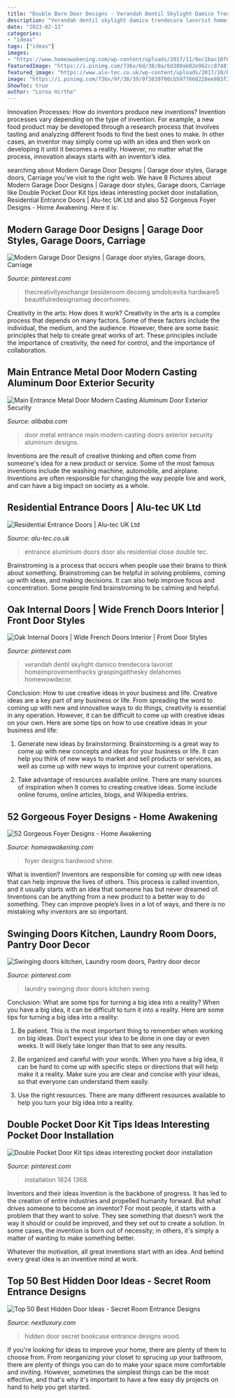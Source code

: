 ```yaml
---
title: "Double Barn Door Designs - Verandah Dentil Skylight Damico Trendecora Lavorist Homeimprovementhacks Graspingatthesky Delahomes Homewowdecor"
description: "Verandah dentil skylight damico trendecora lavorist homeimprovementhacks graspingatthesky delahomes homewowdecor"
date: "2023-02-13"
categories:
- "ideas"
tags: ["ideas"]
images:
- "https://www.homeawakening.com/wp-content/uploads/2017/11/8ec1bac10f6cba8d_14-8-3.jpg"
featuredImage: "https://i.pinimg.com/736x/6d/38/0a/6d380ab02e962cc8748161ba665f5bfb.jpg"
featured_image: "https://www.alu-tec.co.uk/wp-content/uploads/2017/10/Black-aluminium-entrance-door-close-up.jpg"
image: "https://i.pinimg.com/736x/9f/38/39/9f3839700cb5977668228ee883f24d97.jpg"
ShowToc: true
author: "Lorna Hirthe"
---
```



Innovation Processes: How do inventors produce new inventions?
Invention processes vary depending on the type of invention. For example, a new food product may be developed through a research process that involves tasting and analyzing different foods to find the best ones to make. In other cases, an inventor may simply come up with an idea and then work on developing it until it becomes a reality. However, no matter what the process, innovation always starts with an inventor’s idea.

	

		
searching about Modern Garage Door Designs | Garage door styles, Garage doors, Carriage you've visit to the right web. We have 8 Pictures about Modern Garage Door Designs | Garage door styles, Garage doors, Carriage like Double Pocket Door Kit tips ideas interesting pocket door installation, Residential Entrance Doors | Alu-tec UK Ltd and also 52 Gorgeous Foyer Designs - Home Awakening. Here it is:
		
    
## Modern Garage Door Designs | Garage Door Styles, Garage Doors, Carriage

<img loading=lazy src="https://i.pinimg.com/736x/9f/38/39/9f3839700cb5977668228ee883f24d97.jpg" onerror="this.onerror=null;this.src='https://tse4.mm.bing.net/th?id=OIP.Hpchk0APN1iYYDrlbO-c1wHaKY&amp;pid=15.1';" alt="Modern Garage Door Designs | Garage door styles, Garage doors, Carriage">

_Source: pinterest.com_

>thecreativityexchange besideroom decomg amdolcevita hardware5 beautifulredesignsmag decorhomes. 

	

Creativity in the arts: How does it work?
Creativity in the arts is a complex process that depends on many factors. Some of these factors include the individual, the medium, and the audience. However, there are some basic principles that help to create great works of art. These principles include the importance of creativity, the need for control, and the importance of collaboration.

    
## Main Entrance Metal Door Modern Casting Aluminum Door Exterior Security

<img loading=lazy src="https://sc01.alicdn.com/kf/Hec2d61580481475dabbeddb1d33b7fc7a/231073957/Hec2d61580481475dabbeddb1d33b7fc7a.jpg" onerror="this.onerror=null;this.src='https://tse3.mm.bing.net/th?id=OIP.8b-bboOh3BoMfenzIWDygQHaJ3&amp;pid=15.1';" alt="Main Entrance Metal Door Modern Casting Aluminum Door Exterior Security">

_Source: alibaba.com_

>door metal entrance main modern casting doors exterior security aluminum designs. 

	

Inventions are the result of creative thinking and often come from someone's idea for a new product or service. Some of the most famous inventions include the washing machine, automobile, and airplane. Inventions are often responsible for changing the way people live and work, and can have a big impact on society as a whole.

    
## Residential Entrance Doors | Alu-tec UK Ltd

<img loading=lazy src="https://www.alu-tec.co.uk/wp-content/uploads/2017/10/Black-aluminium-entrance-door-close-up.jpg" onerror="this.onerror=null;this.src='https://tse4.mm.bing.net/th?id=OIP.la-_otlAMRtaplsagYOvLQHaKF&amp;pid=15.1';" alt="Residential Entrance Doors | Alu-tec UK Ltd">

_Source: alu-tec.co.uk_

>entrance aluminium doors door alu residential close double tec. 

	

Brainstroming is a process that occurs when people use their brains to think about something. Brainstroming can be helpful in solving problems, coming up with ideas, and making decisions. It can also help improve focus and concentration. Some people find brainstroming to be calming and helpful.

    
## Oak Internal Doors | Wide French Doors Interior | Front Door Styles

<img loading=lazy src="https://i.pinimg.com/736x/6e/c4/7f/6ec47f48c3fffb83983046e7ef6344f9.jpg" onerror="this.onerror=null;this.src='https://tse4.mm.bing.net/th?id=OIP.kueSYAFeEvZC6x8ofhBHIQHaNl&amp;pid=15.1';" alt="Oak Internal Doors | Wide French Doors Interior | Front Door Styles">

_Source: pinterest.com_

>verandah dentil skylight damico trendecora lavorist homeimprovementhacks graspingatthesky delahomes homewowdecor. 

	

Conclusion: How to use creative ideas in your business and life.
Creative ideas are a key part of any business or life. From spreading the word to coming up with new and innovative ways to do things, creativity is essential in any operation. However, it can be difficult to come up with creative ideas on your own. Here are some tips on how to use creative ideas in your business and life: 
1) Generate new ideas by brainstorming. Brainstorming is a great way to come up with new concepts and ideas for your business or life. It can help you think of new ways to market and sell products or services, as well as come up with new ways to improve your current operations. 

2) Take advantage of resources available online. There are many sources of inspiration when it comes to creating creative ideas. Some include online forums, online articles, blogs, and Wikipedia entries.

    
## 52 Gorgeous Foyer Designs - Home Awakening

<img loading=lazy src="https://www.homeawakening.com/wp-content/uploads/2017/11/8ec1bac10f6cba8d_14-8-3.jpg" onerror="this.onerror=null;this.src='https://tse4.mm.bing.net/th?id=OIP.CB0UmQsNSUQDCueJPZl81AHaK_&amp;pid=15.1';" alt="52 Gorgeous Foyer Designs - Home Awakening">

_Source: homeawakening.com_

>foyer designs hardwood shine. 

	

What is invention?
Inventors are responsible for coming up with new ideas that can help improve the lives of others. This process is called invention, and it usually starts with an idea that someone has but never dreamed of. Inventions can be anything from a new product to a better way to do something. They can improve people’s lives in a lot of ways, and there is no mistaking why inventors are so important.

    
## Swinging Doors Kitchen, Laundry Room Doors, Pantry Door Decor

<img loading=lazy src="https://i.pinimg.com/736x/1d/c0/ab/1dc0abe346eec829840da046e732fc44--trim-work-laundry-room.jpg" onerror="this.onerror=null;this.src='https://tse3.mm.bing.net/th?id=OIP.tFMTLdMPF7KNMRMrnQFp2AHaJ3&amp;pid=15.1';" alt="Swinging doors kitchen, Laundry room doors, Pantry door decor">

_Source: pinterest.com_

>laundry swinging door doors kitchen swing. 

	

Conclusion: What are some tips for turning a big idea into a reality?
When you have a big idea, it can be difficult to turn it into a reality. Here are some tips for turning a big idea into a reality:
1. Be patient. This is the most important thing to remember when working on big ideas. Don’t expect your idea to be done in one day or even weeks. It will likely take longer than that to see any results.

2. Be organized and careful with your words. When you have a big idea, it can be hard to come up with specific steps or directions that will help make it a reality. Make sure you are clear and concise with your ideas, so that everyone can understand them easily.

3. Use the right resources. There are many different resources available to help you turn your big idea into a reality.

    
## Double Pocket Door Kit Tips Ideas Interesting Pocket Door Installation

<img loading=lazy src="https://i.pinimg.com/736x/6d/38/0a/6d380ab02e962cc8748161ba665f5bfb.jpg" onerror="this.onerror=null;this.src='https://tse4.mm.bing.net/th?id=OIP.KR74tXKOMgufh1JVowfGWAHaFj&amp;pid=15.1';" alt="Double Pocket Door Kit tips ideas interesting pocket door installation">

_Source: pinterest.com_

>installation 1824 1368. 

	

Inventors and their ideas
Invention is the backbone of progress. It has led to the creation of entire industries and propelled humanity forward. But what drives someone to become an inventor?
For most people, it starts with a problem that they want to solve. They see something that doesn't work the way it should or could be improved, and they set out to create a solution. In some cases, the invention is born out of necessity; in others, it's simply a matter of wanting to make something better.

Whatever the motivation, all great inventions start with an idea. And behind every great idea is an inventive mind at work.

    
## Top 50 Best Hidden Door Ideas - Secret Room Entrance Designs

<img loading=lazy src="http://nextluxury.com/wp-content/uploads/hinged-dark-stained-wood-bookcase-hidden-door-ideas.jpg" onerror="this.onerror=null;this.src='https://tse3.mm.bing.net/th?id=OIP.5R5774Nu5gENrjrgX3iVhQAAAA&amp;pid=15.1';" alt="Top 50 Best Hidden Door Ideas - Secret Room Entrance Designs">

_Source: nextluxury.com_

>hidden door secret bookcase entrance designs wood. 

	

If you're looking for ideas to improve your home, there are plenty of them to choose from. From reorganizing your closet to sprucing up your bathroom, there are plenty of things you can do to make your space more comfortable and inviting. However, sometimes the simplest things can be the most effective, and that's why it's important to have a few easy diy projects on hand to help you get started.

